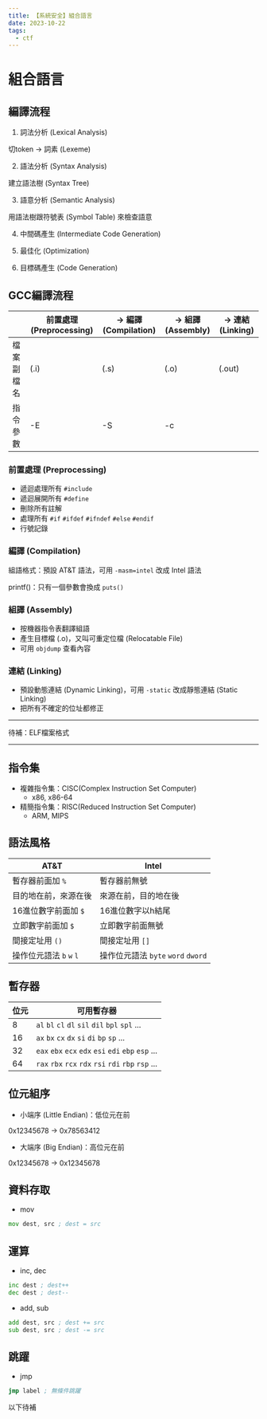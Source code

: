 ```yaml
---
title: 【系統安全】組合語言
date: 2023-10-22
tags:
  - ctf
---
```


# 組合語言

## 編譯流程

1. 詞法分析 (Lexical Analysis)

切token -> 詞素 (Lexeme)

2. 語法分析 (Syntax Analysis)

建立語法樹 (Syntax Tree)

3. 語意分析 (Semantic Analysis)

用語法樹跟符號表 (Symbol Table) 來檢查語意

4. 中間碼產生 (Intermediate Code Generation)

5. 最佳化 (Optimization)

6. 目標碼產生 (Code Generation)

## GCC編譯流程

|  | 前置處理 (Preprocessing) | -> 編譯 (Compilation) | -> 組譯 (Assembly) | -> 連結 (Linking) |
| --- | --- | --- | --- | --- |
| 檔案副檔名 | (.i) | (.s) | (.o) | (.out) |
| 指令參數 | -E | -S | -c |  |

### 前置處理 (Preprocessing)

- 遞迴處理所有 `#include`
- 遞迴展開所有 `#define`
- 刪除所有註解
- 處理所有 `#if` `#ifdef` `#ifndef` `#else` `#endif`
- 行號記錄

### 編譯 (Compilation)

組語格式：預設 AT&T 語法，可用 `-masm=intel` 改成 Intel 語法

printf()：只有一個參數會換成 `puts()`

### 組譯 (Assembly)

- 按機器指令表翻譯組語
- 產生目標檔 (.o)，又叫可重定位檔 (Relocatable File)
- 可用 `objdump` 查看內容

### 連結 (Linking)

- 預設動態連結 (Dynamic Linking)，可用 `-static` 改成靜態連結 (Static Linking)
- 把所有不確定的位址都修正

---

待補：ELF檔案格式

---

## 指令集

- 複雜指令集：CISC(Complex Instruction Set Computer)
    - x86, x86-64
- 精簡指令集：RISC(Reduced Instruction Set Computer)
    - ARM, MIPS

## 語法風格

| AT&T | Intel |
| --- | --- |
| 暫存器前面加 `%` | 暫存器前無號 |
| 目的地在前，來源在後 | 來源在前，目的地在後 |
| 16進位數字前面加 `$` | 16進位數字以h結尾 |
| 立即數字前面加 `$` | 立即數字前面無號 |
| 間接定址用 `()` | 間接定址用 `[]` |
| 操作位元語法 `b` `w` `l` | 操作位元語法 `byte` `word` `dword` |

## 暫存器

| 位元 | 可用暫存器 |
| --- | --- |
| 8 | `al` `bl` `cl` `dl` `sil` `dil` `bpl` `spl` ... |
| 16 | `ax` `bx` `cx` `dx` `si` `di` `bp` `sp` ... |
| 32 | `eax` `ebx` `ecx` `edx` `esi` `edi` `ebp` `esp` ... |
| 64 | `rax` `rbx` `rcx` `rdx` `rsi` `rdi` `rbp` `rsp` ... |

## 位元組序

- 小端序 (Little Endian)：低位元在前

0x12345678 -> 0x78563412

- 大端序 (Big Endian)：高位元在前

0x12345678 -> 0x12345678

## 資料存取

- mov

```asm
mov dest, src ; dest = src
```

## 運算

- inc, dec

```asm
inc dest ; dest++
dec dest ; dest--
```

- add, sub

```asm
add dest, src ; dest += src
sub dest, src ; dest -= src
```

## 跳躍

- jmp

```asm
jmp label ; 無條件跳躍
```

以下待補